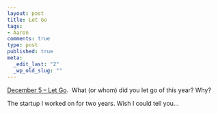 ```yaml
--- 
layout: post
title: Let Go
tags: 
- Aaron
comments: true
type: post
published: true
meta: 
  _edit_last: "2"
  _wp_old_slug: ""
---
```

<a href="http://www.reverb10.com/december-5-let-go/">December 5 – Let Go</a>.  What (or whom) did you let go of this year? Why?

The startup I worked on for two years. Wish I could tell you...
